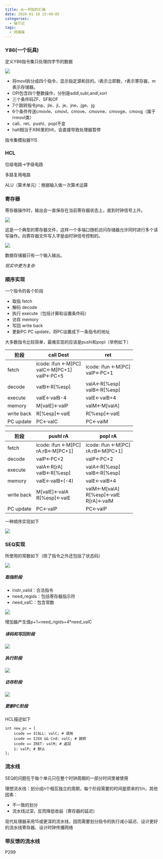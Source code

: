 ```yaml
---
title: 从一开始的汇编
date: 2020-01-10 15:49:05
categories:
  - 猫爪记
tags:
  - 琉璃猫
---
```


### Y86(一个玩具)

定义Y86指令集只处理四字节的数据

![](y86.png)

+ 将movl拆分成四个指令，显示指定源和目的。i表示立即数，r表示寄存器，m表示存储器。
+ OPl包含四个整数操作，分别是addl,subl,andl,xorl
+ 三个条件码ZF、SF和OF
+ 7个跳转指令jmp、jle、jl、je、jne、jge、jg
+ 6个条件传送cmovle、cmovl、cmove、cmovne、cmovge、cmovg（属于rrmovl类）
+ call、ret、pushl、popl不变
+ halt相当于X86里的hlt，会直接导致处理器暂停

指令集模拟器YIS

### HCL

位级电路->字级电路

多路复用电路

ALU（算术单元）：根据输入做一次算术运算

### 寄存器

寄存器操作时，输出会一直保存在当前寄存器状态上，直到时钟信号上升。

![](register.png)

这是一个典型的寄存器文件，这样一个多端口随机访问存储器允许同时进行多个读写操作。向寄存器文件写入字是由时钟信号控制的。

![](register2.png)

数据存储器只有一个输入输出。

*现实中更为复杂*

### 顺序实现

一个指令的各个阶段

+ 取指 fetch
+ 解码 decode
+ 执行 execute（包括计算和设置条件码）
+ 访存 memory
+ 写回 write back
+ 更新PC PC update，将PC设置成下一条指令的地址

大多数指令比较简单，最难实现的应该是pushl和popl（举例如下）

| 阶段       | call Dest                                          | ret                               |
| ---------- | -------------------------------------------------- | --------------------------------- |
| fetch      | icode: ifun <-M[PC]<br>valC<-M[PC+1]<br>valP<-PC+5 | icode: ifun <-M[PC]<br>valP<-PC+1 |
| decode     | valB<-R[%esp]                                      | valA<-R[%esp]<br>valB<-R[%esp]    |
| execute    | valE<-valB-4                                       | valE<-valB+4                      |
| memory     | M[valE]<-valP                                      | valM<-M[valA]                     |
| write back | R[%esp]<-valE                                      | R[%esp]<-valE                     |
| PC update  | PC<-valC                                           | PC<-valM                          |

| 阶段       | pushl rA                               | popl rA                                           |
| ---------- | -------------------------------------- | ------------------------------------------------- |
| fetch      | icode: ifun <-M[PC]<br> rA:rB<-M[PC+1] | icode: ifun <-M[PC]<br/> rA:rB<-M[PC+1]           |
| decode     | valP<-PC+2                             | valP<-PC+2                                        |
| execute    | valA<-R[rA] <br/>valB<-R[%esp]         | valA<-R[%esp]<br/> valB<-R[%esp]                  |
| memory     | valE<-valB+(-4)                        | valE<-valB+4                                      |
| write back | M[valE]<-valA <br/>R[%esp]<-valE       | valM<-M[valA]<br/> R[%esp]<-valE <br/>R[rA]<-valM |
| PC update  | PC<-valP                               | PC<-valP                                          |

一种顺序实现如下

![](seq.png)

### SEQ实现

所使用的常数如下（除了指令之外还包括了状态码）

![](seqconstant.png)

##### 取指阶段

+ instr_valid：合法指令
+ need_regids：包括寄存器指示符
+ need_valC：包含常数

![](seqfetch.png)

增加器产生值p+1+need_rigids+4*need_valC

##### 译码和写回阶段

![](seqfetch.png)

##### 执行阶段

![](seqexecute.png)

##### 访存阶段

![](seqmemory.png)

##### 更新PC阶段

HCL描述如下

```
int new_pc = [
	icode == ICALL: valC; # 调用
	icode == IJXX && Cnd: valC; # 跳转
	icode == IRET: valM; # 返回
	1: valP; # 默认
];
```

### 流水线

SEQ的问题在于每个单元只在整个时钟周期的一部分时间里被使用

理想流水线：划分成n个相互独立的周期，每个阶段需要的时间是原来的1/n，其他因素：

+ 不一致的划分
+ 流水线过深，反而降低收益（寄存器的延迟）

现代处理器采用15或更深的流水线，因而需要划分指令的执行减小延迟、设计更好的流水线寄存器、设计时钟传播网络

### 带反馈的流水线



P299

